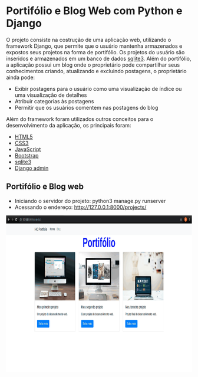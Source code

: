 # Portifólio e Blog Web com Python e Django

O projeto consiste na costrução de uma aplicação web, utilizando o framework Django, que permite que o usuśrio mantenha armazenados e expostos seus projetos na forma de portifólio. Os projetos do usuário são inseridos e armazenados em um banco de dados [sqlite3](https://www.sqlite.org/index.html).
Além do portifólio, a aplicação possui um blog onde o proprietário pode compartilhar seus conhecimentos criando, atualizando e excluindo postagens, o proprietário ainda pode:
- Exibir postagens para o usuário como uma visualização de índice ou uma visualização de detalhes
- Atribuir categorias às postagens
- Permitir que os usuários comentem nas postagens do blog

Além do framework foram utilizados outros conceitos para o desenvolvimento da aplicação, os principais foram:
 - [HTML5](https://developer.mozilla.org/pt-BR/docs/Web/Guide/HTML/HTML5)
 - [CSS3](https://developer.mozilla.org/pt-BR/docs/Web/CSS)
 - [JavaScript](https://www.javascript.com/)
 - [Bootstrap](https://getbootstrap.com/)
 - [sqlite3](https://www.sqlite.org/index.html)
 - [Django admin](https://docs.djangoproject.com/en/3.1/ref/contrib/admin/)

## Portifólio e Blog web

- Iniciando o servidor do projeto: python3 manage.py runserver
- Acessando o endereço:	    http://127.0.0.1:8000/projects/

<div align="center">
  <img src="./github/portifolioBlogWeb.gif" alt="home" height="425">
</div>



 


